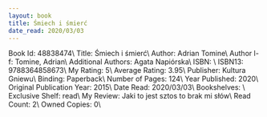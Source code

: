 ```yaml
---
layout: book
title: Śmiech i śmierć
date_read: 2020/03/03
---
```


Book Id: 48838474\ 
Title: Śmiech i śmierć\ 
Author: Adrian Tomine\ 
Author l-f: Tomine, Adrian\ 
Additional Authors: Agata Napiórska\ 
ISBN: \ 
ISBN13: 9788364858673\ 
My Rating: 5\ 
Average Rating: 3.95\ 
Publisher: Kultura Gniewu\ 
Binding: Paperback\ 
Number of Pages: 124\ 
Year Published: 2020\ 
Original Publication Year: 2015\ 
Date Read: 2020/03/03\ 
Bookshelves: \ 
Exclusive Shelf: read\ 
My Review: Jaki to jest sztos to brak mi słów\ 
Read Count: 2\ 
Owned Copies: 0\ 

